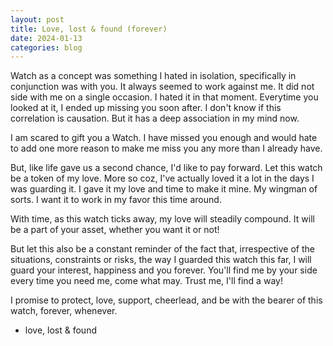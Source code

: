 ```yaml
---
layout: post
title: Love, lost & found (forever)
date: 2024-01-13
categories: blog
---
```


Watch as a concept was something I hated in isolation, specifically in conjunction was with you. It always seemed to work against me. It did not side with me on a single occasion. I hated it in that moment. Everytime you looked at it, I ended up missing you soon after. I don't know if this correlation is causation. But it has a deep association in my mind now.

I am scared to gift you a Watch. I have missed you enough and would hate to add one more reason to make me miss you any more than I already have.

But, like life gave us a second chance, I'd like to pay forward. Let this watch be a token of my love. More so coz, I've actually loved it a lot in the days I was guarding it. I gave it my love and time to make it mine. My wingman of sorts. I want it to work in my favor this time around.

With time, as this watch ticks away, my love will steadily compound. It will be a part of your asset, whether you want it or not!

But let this also be a constant reminder of the fact that, irrespective of the situations, constraints or risks, the way I guarded this watch this far, I will guard your interest,  happiness and you forever. You'll find me by your side every time you need me, come what may. Trust me, I'll find a way!

I promise to protect, love, support, cheerlead, and be with the bearer of this watch, forever, whenever.

- love, lost & found
